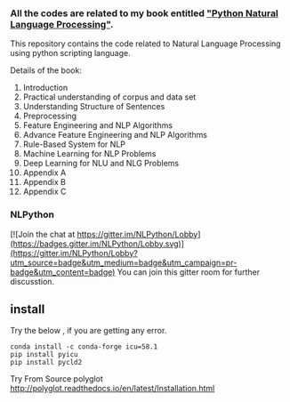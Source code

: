### All the codes are related to my book entitled ["Python Natural Language Processing"](https://www.amazon.com/Python-Natural-Language-Processing-techniques/dp/1787121429/ref=mt_paperback?_encoding=UTF8&me=).

This repository contains the code related to Natural Language Processing using python scripting language.

Details of the book:

1. Introduction
2. Practical understanding of corpus and data set
3. Understanding Structure of Sentences
4. Preprocessing
5. Feature Engineering and NLP Algorithms
6. Advance Feature Engineering and NLP Algorithms
7. Rule-Based System for NLP
8. Machine Learning for NLP Problems
9. Deep Learning for NLU and NLG Problems
10. Appendix A
11. Appendix B
12. Appendix C

### NLPython

[![Join the chat at https://gitter.im/NLPython/Lobby](https://badges.gitter.im/NLPython/Lobby.svg)](https://gitter.im/NLPython/Lobby?utm_source=badge&utm_medium=badge&utm_campaign=pr-badge&utm_content=badge)
You can join this gitter room for further discusstion.

## install

Try the below , if you are getting any error.

    conda install -c conda-forge icu=58.1
    pip install pyicu
    pip install pycld2

Try From Source polyglot    
http://polyglot.readthedocs.io/en/latest/Installation.html    



